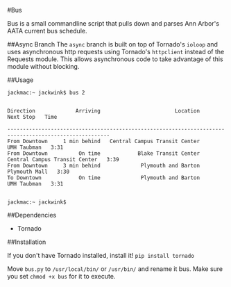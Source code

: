 #Bus

Bus is a small commandline script that pulls down and parses Ann Arbor's AATA current bus schedule.

##Async Branch
The `async` branch is built on top of Tornado's `ioloop` and uses 
asynchronous http requests using Tornado's `httpclient` instead of the 
Requests module. This allows asynchronous code to take advantage of this module
without blocking.

##Usage

    jackmac:~ jackwink$ bus 2
    
    
    Direction             Arriving                        Location                       Next Stop   Time 

    -------------------------------------------------------------------------------------------------------
    From Downtown     1 min behind   Central Campus Transit Center                     UMH Taubman   3:31
    From Downtown          On time            Blake Transit Center   Central Campus Transit Center   3:39
    From Downtown     3 min behind             Plymouth and Barton                   Plymouth Mall   3:30
    To Downtown            On time             Plymouth and Barton                     UMH Taubman   3:31
    
    
	jackmac:~ jackwink$


##Dependencies

- Tornado

##Installation

If you don't have Tornado installed, install it! `pip install tornado`

Move `bus.py` to `/usr/local/bin/` or `/usr/bin/` and rename it bus.  Make sure you set `chmod +x bus` for it to execute.

